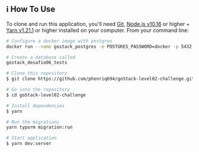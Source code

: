 ## :information_source: How To Use

To clone and run this application, you'll need [Git](https://git-scm.com), [Node.js v10.16][nodejs] or higher + [Yarn v1.21.1][yarn] or higher installed on your computer. From your command line:

```bash
# Configure a docker image with postgres
docker run --name gostack_postgres -e POSTGRES_PASSWORD=docker -p 5432:5432 -d postgres

# Create a database called
gostack_desafio06_tests

# Clone this repository
$ git clone https://github.com/phenriq694/goStack-level02-challenge.git

# Go into the repository
$ cd goStack-level02-challenge

# Install dependencies
$ yarn

# Run the migrations
yarn typorm migration:run

# Start application
$ yarn dev:server
```

[nodejs]: https://nodejs.org/
[yarn]: https://yarnpkg.com/
